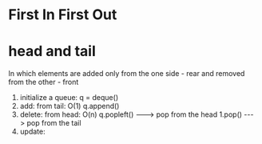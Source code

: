 # First In First Out
# head and tail
  In which elements are added only from the one side - rear and removed from the other - front
1. initialize a queue:
    q = deque()
2. add: from tail: O(1)
    q.append()
3. delete: from head: O(n)
    q.popleft() ---> pop from the head
    1.pop() ---> pop from the tail
4. update: